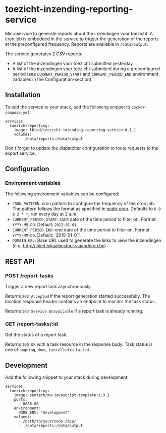 # toezicht-inzending-reporting-service

Microservice to generate reports about the inzendingen voor toezicht. A cron job is embedded in the service to trigger the generation of the reports at the preconfigured frequency. Reports are available in `/data/output`.

The service generates 2 CSV reports:
* A list of the inzendingen voor toezicht submitted yesterday
* A list of the inzendingen voor toezicht submitted during a preconfigured period (see `CURRENT_PERIOD_START` and `CURRENT_PERIOD_END` environment variables in the Configuration-section).

## Installation
To add the service to your stack, add the following snippet to `docker-compose.yml`:
```
services:
  toezichtreporting:
    image: lblod/toezicht-inzending-reporting-service:0.1.1
    volumes:
      - ./data/reports:/data/output
```

Don't forget to update the dispatcher configuration to route requests to the export service.

## Configuration
### Environment variables
The following environment variables can be configured:
* `CRON_PATTERN`: cron pattern to configure the frequency of the cron job. The pattern follows the format as specified in [node-cron](https://www.npmjs.com/package/cron#available-cron-patterns). Defaults to `0 0 0 2 * *`, run every day at 2 a.m.
* `CURRENT_PERIOD_START`: start date of the time period to filter on. Format: `YYYY-MM-DD`. Default: `2012-01-01`.
* `CURRENT_PERIOD_END`: end date of the time period to filter on. Format: `YYYY-MM-DD`. Default: `2019-01-01'.
* `DOMAIN_URL`: Base URL used to generate the links to view the inzendingen (e.g. http://loket.lokaalbestuur.vlaanderen.be)


## REST API
### POST /report-tasks
Trigger a new report task asynchronously.

Returns `202 Accepted` if the report generation started successfully. The location response header contains an endpoint to monitor the task status.

Returns `503 Service Unavailable` if a report task is already running.

### GET /report-tasks/:id
Get the status of a report task.

Returns `200 OK` with a task resource in the response body. Task status is one of `ongoing`, `done`, `cancelled` or `failed`.

## Development
Add the following snippet to your stack during development:
```
services:
  toezichtreporting:
    image: semtech/mu-javascript-template:1.3.1
    ports:
      - 8888:80
    environment:
      NODE_ENV: "development"
    volumes:
      - /path/to/your/code:/app/
      - ./data/reports:/data/output
```
